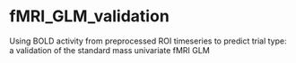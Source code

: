 # fMRI_GLM_validation
Using BOLD activity from preprocessed ROI timeseries to predict trial type: a validation of the standard mass univariate fMRI GLM
